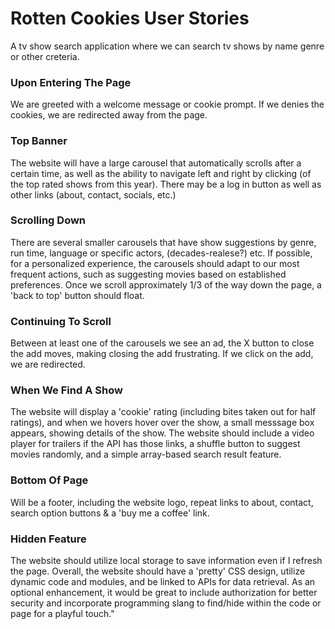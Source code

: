 Rotten Cookies User Stories
============================
A tv show search application where we can search tv shows by name genre or other creteria.

### Upon Entering The Page
We are greeted with a welcome message or cookie prompt.
If we denies the cookies, we are redirected away from the page. 

### Top Banner
The website will have a large carousel that automatically scrolls after a certain time, as well as the ability to navigate left and right by clicking (of the top rated shows from this year).
There may be a log in button as well as other links (about, contact, socials, etc.)

### Scrolling Down
There are several smaller carousels that have show suggestions by genre, run time, language or specific actors, (decades-realese?) etc.
If possible, for a personalized experience, the carousels should adapt to our most frequent actions, such as suggesting movies based on established preferences. 
Once we scroll approximately 1/3 of the way down the page, a 'back to top' button should float.

### Continuing To Scroll
Between at least one of the carousels we see an ad, the X button to close the add moves, making closing the add frustrating. If we click on the add, we are redirected.

### When We Find A Show
The website will display a 'cookie' rating (including bites taken out for half ratings), and when we hovers hover over the show, a small messsage box appears, showing details of the show.
The website should include a video player for trailers if the API has those links, a shuffle button to suggest movies randomly, and a simple array-based search result feature.

### Bottom Of Page
Will be a footer, including the website logo, repeat links to about, contact, search option buttons & a 'buy me a coffee' link. 

### Hidden Feature
The website should utilize local storage to save information even if I refresh the page.
Overall, the website should have a 'pretty' CSS design, utilize dynamic code and modules, and be linked to APIs for data retrieval. 
As an optional enhancement, it would be great to include authorization for better security 
and incorporate programming slang to find/hide within the code or page for a playful touch."
